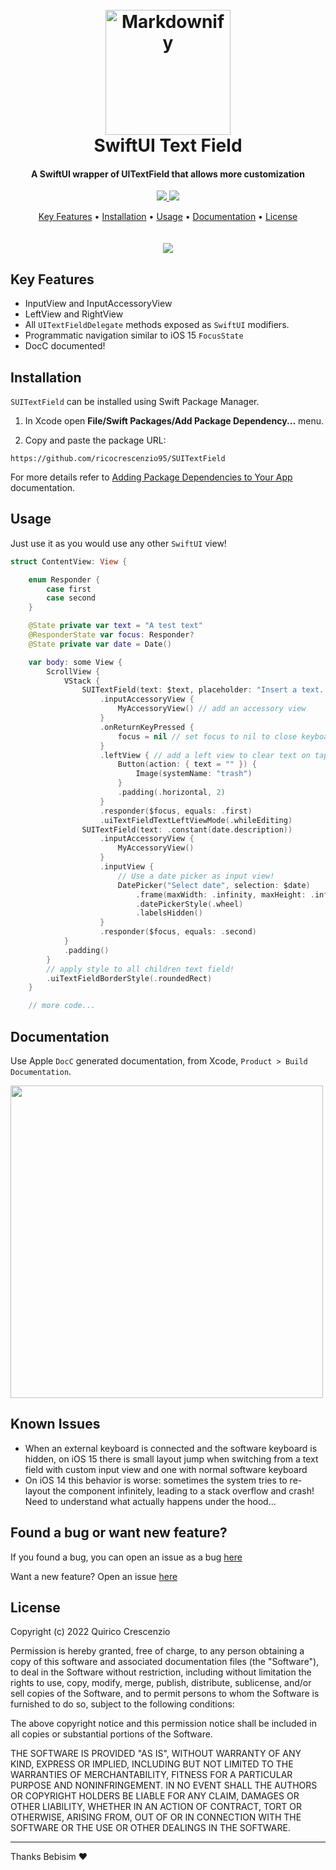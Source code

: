 <h1 align="center">
  <br>
  <a href="http://www.amitmerchant.com/electron-markdownify"><img src="./Sources/SwiftUITextField/SwiftUITextField.docc/Resources/logo.png" alt="Markdownify" width="200"></a>
  <br>
  SwiftUI Text Field
  <br>
</h1>

<h4 align="center">A SwiftUI wrapper of UITextField that allows more customization</h4>

<p align="center">
  <a href="https://saythanks.io/to/rico.crescenzio">
      <img src="https://img.shields.io/badge/SayThanks.io-%E2%98%BC-1EAEDB.svg">
  </a>
  <a href="https://www.paypal.com/paypalme/ricocrescenzio">
    <img src="https://img.shields.io/badge/$-donate-ff69b4.svg?maxAge=2592000&amp;style=flat">
  </a>
</p>

<p align="center">
  <a href="#key-features">Key Features</a> •
  <a href="#installation">Installation</a> •
  <a href="#usage">Usage</a> •
  <a href="#documentation">Documentation</a> •
  <a href="#license">License</a>
  <br><br><br>
  <img src="readme-res/main-example.gif">
</p>

## Key Features

* InputView and InputAccessoryView
* LeftView and RightView
* All `UITextFieldDelegate` methods exposed as `SwiftUI` modifiers.
* Programmatic navigation similar to iOS 15 `FocusState`
* DocC documented!

## Installation

`SUITextField` can be installed using Swift Package Manager.

1. In Xcode open **File/Swift Packages/Add Package Dependency...** menu.

2. Copy and paste the package URL:

```
https://github.com/ricocrescenzio95/SUITextField
```

For more details refer to [Adding Package Dependencies to Your App](https://developer.apple.com/documentation/xcode/adding_package_dependencies_to_your_app) documentation.

## Usage

Just use it as you would use any other `SwiftUI` view!

```swift
struct ContentView: View {

    enum Responder {
        case first
        case second
    }

    @State private var text = "A test text"
    @ResponderState var focus: Responder?
    @State private var date = Date()

    var body: some View {
        ScrollView {
            VStack {
                SUITextField(text: $text, placeholder: "Insert a text...")
                    .inputAccessoryView {
                        MyAccessoryView() // add an accessory view 
                    }
                    .onReturnKeyPressed {
                        focus = nil // set focus to nil to close keyboard on return key tap
                    }
                    .leftView { // add a left view to clear text on tap
                        Button(action: { text = "" }) {
                            Image(systemName: "trash")
                        }
                        .padding(.horizontal, 2)
                    }
                    .responder($focus, equals: .first)
                    .uiTextFieldTextLeftViewMode(.whileEditing)
                SUITextField(text: .constant(date.description))
                    .inputAccessoryView {
                        MyAccessoryView()
                    }
                    .inputView {
                        // Use a date picker as input view!
                        DatePicker("Select date", selection: $date)
                            .frame(maxWidth: .infinity, maxHeight: .infinity)
                            .datePickerStyle(.wheel)
                            .labelsHidden()
                    }
                    .responder($focus, equals: .second)
            }
            .padding()
        }
        // apply style to all children text field!
        .uiTextFieldBorderStyle(.roundedRect)
    }

    // more code...
```

## Documentation

Use Apple `DocC` generated documentation, from Xcode, `Product > Build Documentation`.

<img src="readme-res/docc.png" width="500"/>

## Known Issues

- When an external keyboard is connected and the software keyboard is hidden, 
on iOS 15 there is small layout jump when switching from a text field with custom input view and one
with normal software keyboard
- On iOS 14 this behavior is worse: sometimes the system tries to re-layout the component infinitely, leading to a
stack overflow and crash! Need to understand what actually happens under the hood...

## Found a bug or want new feature?

If you found a bug, you can open an issue as a bug [here](https://github.com/ricocrescenzio95/SUITextField/issues/new?assignees=ricocrescenzio95&labels=bug&template=bug_report.md&title=%5BBUG%5D)

Want a new feature? Open an issue [here](https://github.com/ricocrescenzio95/SUITextField/issues/new?assignees=ricocrescenzio95&labels=enhancement&template=feature_request.md&title=%5BNEW%5D)

## License

Copyright (c) 2022 Quirico Crescenzio

Permission is hereby granted, free of charge, to any person
obtaining a copy of this software and associated documentation
files (the "Software"), to deal in the Software without
restriction, including without limitation the rights to use,
copy, modify, merge, publish, distribute, sublicense, and/or sell
copies of the Software, and to permit persons to whom the
Software is furnished to do so, subject to the following
conditions:

The above copyright notice and this permission notice shall be
included in all copies or substantial portions of the Software.

THE SOFTWARE IS PROVIDED "AS IS", WITHOUT WARRANTY OF ANY KIND,
EXPRESS OR IMPLIED, INCLUDING BUT NOT LIMITED TO THE WARRANTIES
OF MERCHANTABILITY, FITNESS FOR A PARTICULAR PURPOSE AND
NONINFRINGEMENT. IN NO EVENT SHALL THE AUTHORS OR COPYRIGHT
HOLDERS BE LIABLE FOR ANY CLAIM, DAMAGES OR OTHER LIABILITY,
WHETHER IN AN ACTION OF CONTRACT, TORT OR OTHERWISE, ARISING
FROM, OUT OF OR IN CONNECTION WITH THE SOFTWARE OR THE USE OR
OTHER DEALINGS IN THE SOFTWARE.

---

Thanks Bebisim ❤️ 